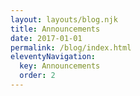 ```yaml
---
layout: layouts/blog.njk
title: Announcements
date: 2017-01-01
permalink: /blog/index.html
eleventyNavigation:
  key: Announcements
  order: 2
---
```

